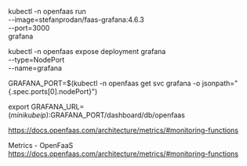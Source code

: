 kubectl -n openfaas run \
--image=stefanprodan/faas-grafana:4.6.3 \
--port=3000 \
grafana

kubectl -n openfaas expose deployment grafana \
--type=NodePort \
--name=grafana

GRAFANA_PORT=$(kubectl -n openfaas get svc grafana -o jsonpath="{.spec.ports[0].nodePort}")

export GRAFANA_URL=$(minikube ip):$GRAFANA_PORT/dashboard/db/openfaas


https://docs.openfaas.com/architecture/metrics/#monitoring-functions

Metrics - OpenFaaS
https://docs.openfaas.com/architecture/metrics/#monitoring-functions

